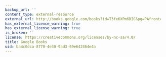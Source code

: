 ```yaml
---
backup_url: ''
content_type: external-resource
external_url: http://books.google.com/books?id=T3fx6XPm6DIC&pg=PAfrontcover
has_external_licence_warning: true
has_external_license_warning: true
is_broken: ''
license: https://creativecommons.org/licenses/by-nc-sa/4.0/
title: Google Books
uid: ba4c0dca-8770-4e30-9ad3-69e642464e4a
---
```

